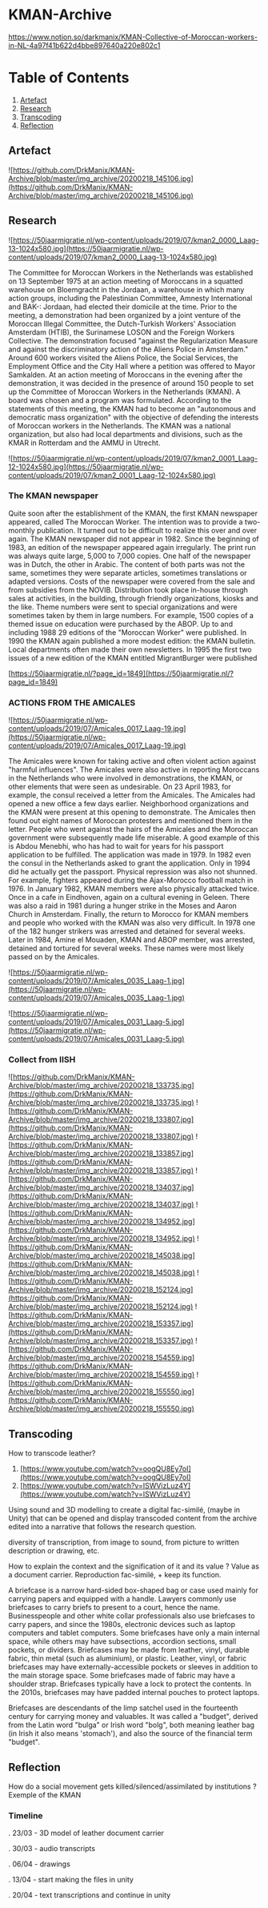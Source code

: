 # KMAN-Archive
https://www.notion.so/darkmanix/KMAN-Collective-of-Moroccan-workers-in-NL-4a97f41b622d4bbe897640a220e802c1

# Table of Contents
1. [Artefact](#Artefact)
2. [Research](#Research)
3. [Transcoding](#Transcoding)
4. [Reflection](#Reflection)

## Artefact
![https://github.com/DrkManix/KMAN-Archive/blob/master/img_archive/20200218_145106.jpg](https://github.com/DrkManix/KMAN-Archive/blob/master/img_archive/20200218_145106.jpg)


## Research
![https://50jaarmigratie.nl/wp-content/uploads/2019/07/kman2_0000_Laag-13-1024x580.jpg](https://50jaarmigratie.nl/wp-content/uploads/2019/07/kman2_0000_Laag-13-1024x580.jpg)

The Committee for Moroccan Workers in the Netherlands was established on 13 September 1975 at an action meeting of Moroccans in a squatted warehouse on Bloemgracht in the Jordaan, a warehouse in which many action groups, including the Palestinian Committee, Amnesty International and BAK-: Jordaan, had elected their domicile at the time.
Prior to the meeting, a demonstration had been organized by a joint venture of the Moroccan Illegal Committee, the Dutch-Turkish Workers' Association Amsterdam (HTIB), the Surinamese LOSON and the Foreign Workers Collective. The demonstration focused "against the Regularization Measure and against the discriminatory action of the Aliens Police in Amsterdam."
Around 600 workers visited the Aliens Police, the Social Services, the Employment Office and the City Hall where a petition was offered to Mayor Samkalden. At an action meeting of Moroccans in the evening after the demonstration, it was decided in the presence of around 150 people to set up the Committee of Moroccan Workers in the Netherlands (KMAN). A board was chosen and a program was formulated. According to the statements of this meeting, the KMAN had to become an "autonomous and democratic mass organization" with the objective of defending the interests of Moroccan workers in the Netherlands.
The KMAN was a national organization, but also had local departments and divisions, such as the KMAR in Rotterdam and the AMMU in Utrecht.

![https://50jaarmigratie.nl/wp-content/uploads/2019/07/kman2_0001_Laag-12-1024x580.jpg](https://50jaarmigratie.nl/wp-content/uploads/2019/07/kman2_0001_Laag-12-1024x580.jpg)

### The KMAN newspaper

Quite soon after the establishment of the KMAN, the first KMAN newspaper appeared, called The Moroccan Worker. The intention was to provide a two-monthly publication. It turned out to be difficult to realize this over and over again. The KMAN newspaper did not appear in 1982. Since the beginning of 1983, an edition of the newspaper appeared again irregularly.
The print run was always quite large, 5,000 to 7,000 copies. One half of the newspaper was in Dutch, the other in Arabic. The content of both parts was not the same, sometimes they were separate articles, sometimes translations or adapted versions. Costs of the newspaper were covered from the sale and from subsidies from the NOVIB. Distribution took place in-house through sales at activities, in the building, through friendly organizations, kiosks and the like. Theme numbers were sent to special organizations and were sometimes taken by them in large numbers. For example, 1500 copies of a themed issue on education were purchased by the ABOP. Up to and including 1988 29 editions of the "Moroccan Worker" were published. In 1990 the KMAN again published a more modest edition: the KMAN bulletin. Local departments often made their own newsletters. In 1995 the first two issues of a new edition of the KMAN entitled MigrantBurger were published

[https://50jaarmigratie.nl/?page_id=1849](https://50jaarmigratie.nl/?page_id=1849)

### ACTIONS FROM THE AMICALES

![https://50jaarmigratie.nl/wp-content/uploads/2019/07/Amicales_0017_Laag-19.jpg](https://50jaarmigratie.nl/wp-content/uploads/2019/07/Amicales_0017_Laag-19.jpg)

The Amicales were known for taking active and often violent action against "harmful influences". The Amicales were also active in reporting Moroccans in the Netherlands who were involved in demonstrations, the KMAN, or other elements that were seen as undesirable. On 23 April 1983, for example, the consul received a letter from the Amicales. The Amicales had opened a new office a few days earlier. Neighborhood organizations and the KMAN were present at this opening to demonstrate. The Amicales then found out eight names of Moroccan protesters and mentioned them in the letter.
People who went against the hairs of the Amicales and the Moroccan government were subsequently made life miserable. A good example of this is Abdou Menebhi, who has had to wait for years for his passport application to be fulfilled. The application was made in 1979. In 1982 even the consul in the Netherlands asked to grant the application. Only in 1994 did he actually get the passport.
Physical repression was also not shunned. For example, fighters appeared during the Ajax-Morocco football match in 1976. In January 1982, KMAN members were also physically attacked twice. Once in a cafe in Eindhoven, again on a cultural evening in Geleen.
There was also a raid in 1981 during a hunger strike in the Moses and Aaron Church in Amsterdam.
Finally, the return to Morocco for KMAN members and people who worked with the KMAN was also very difficult. In 1978 one of the 182 hunger strikers was arrested and detained for several weeks.
Later in 1984, Amine el Mouaden, KMAN and ABOP member, was arrested, detained and tortured for several weeks. These names were most likely passed on by the Amicales.

![https://50jaarmigratie.nl/wp-content/uploads/2019/07/Amicales_0035_Laag-1.jpg](https://50jaarmigratie.nl/wp-content/uploads/2019/07/Amicales_0035_Laag-1.jpg)

![https://50jaarmigratie.nl/wp-content/uploads/2019/07/Amicales_0031_Laag-5.jpg](https://50jaarmigratie.nl/wp-content/uploads/2019/07/Amicales_0031_Laag-5.jpg)

### Collect from IISH

![https://github.com/DrkManix/KMAN-Archive/blob/master/img_archive/20200218_133735.jpg](https://github.com/DrkManix/KMAN-Archive/blob/master/img_archive/20200218_133735.jpg)
![https://github.com/DrkManix/KMAN-Archive/blob/master/img_archive/20200218_133807.jpg](https://github.com/DrkManix/KMAN-Archive/blob/master/img_archive/20200218_133807.jpg)
![https://github.com/DrkManix/KMAN-Archive/blob/master/img_archive/20200218_133857.jpg](https://github.com/DrkManix/KMAN-Archive/blob/master/img_archive/20200218_133857.jpg)
![https://github.com/DrkManix/KMAN-Archive/blob/master/img_archive/20200218_134037.jpg](https://github.com/DrkManix/KMAN-Archive/blob/master/img_archive/20200218_134037.jpg)
![https://github.com/DrkManix/KMAN-Archive/blob/master/img_archive/20200218_134952.jpg](https://github.com/DrkManix/KMAN-Archive/blob/master/img_archive/20200218_134952.jpg)
![https://github.com/DrkManix/KMAN-Archive/blob/master/img_archive/20200218_145038.jpg](https://github.com/DrkManix/KMAN-Archive/blob/master/img_archive/20200218_145038.jpg)
![https://github.com/DrkManix/KMAN-Archive/blob/master/img_archive/20200218_152124.jpg](https://github.com/DrkManix/KMAN-Archive/blob/master/img_archive/20200218_152124.jpg)
![https://github.com/DrkManix/KMAN-Archive/blob/master/img_archive/20200218_153357.jpg](https://github.com/DrkManix/KMAN-Archive/blob/master/img_archive/20200218_153357.jpg)
![https://github.com/DrkManix/KMAN-Archive/blob/master/img_archive/20200218_154559.jpg](https://github.com/DrkManix/KMAN-Archive/blob/master/img_archive/20200218_154559.jpg)
![https://github.com/DrkManix/KMAN-Archive/blob/master/img_archive/20200218_155550.jpg](https://github.com/DrkManix/KMAN-Archive/blob/master/img_archive/20200218_155550.jpg)



## Transcoding

How to transcode leather?

1. [https://www.youtube.com/watch?v=oogQU8Ey7oI](https://www.youtube.com/watch?v=oogQU8Ey7oI)
2. [https://www.youtube.com/watch?v=ISWVizLuz4Y](https://www.youtube.com/watch?v=ISWVizLuz4Y)

Using sound and 3D modelling to create a digital fac-similé, (maybe in Unity) that can be opened and display transcoded content from the archive edited into a narrative that follows the research question.

diversity of transcription, from image to sound, from picture to written description or drawing, etc.

How to explain the context and the signification of it and its value ?
Value as a document carrier.
Reproduction fac-similé, + keep its function.

A briefcase is a narrow hard-sided box-shaped bag or case used mainly for carrying papers and equipped with a handle. Lawyers commonly use briefcases to carry briefs to present to a court, hence the name. Businesspeople and other white collar professionals also use briefcases to carry papers, and since the 1980s, electronic devices such as laptop computers and tablet computers. Some briefcases have only a main internal space, while others may have subsections, accordion sections, small pockets, or dividers. Briefcases may be made from leather, vinyl, durable fabric, thin metal (such as aluminium), or plastic. Leather, vinyl, or fabric briefcases may have externally-accessible pockets or sleeves in addition to the main storage space. Some briefcases made of fabric may have a shoulder strap. Briefcases typically have a lock to protect the contents. In the 2010s, briefcases may have padded internal pouches to protect laptops.

Briefcases are descendants of the limp satchel used in the fourteenth century for carrying money and valuables. It was called a "budget", derived from the Latin word "bulga" or Irish word "bolg", both meaning leather bag (in Irish it also means 'stomach'), and also the source of the financial term "budget".

## Reflection

How do a social movement gets killed/silenced/assimilated by institutions ?
Exemple of the KMAN

### Timeline
. 23/03 - 3D model of leather document carrier

. 30/03 - audio transcripts

. 06/04 - drawings

. 13/04 - start making the files in unity

. 20/04 - text transcriptions and continue in unity
